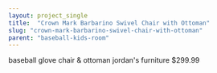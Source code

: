```yaml
---
layout: project_single
title:  "Crown Mark Barbarino Swivel Chair with Ottoman"
slug: "crown-mark-barbarino-swivel-chair-with-ottoman"
parent: "baseball-kids-room"
---
```

baseball glove chair & ottoman jordan's furniture $299.99